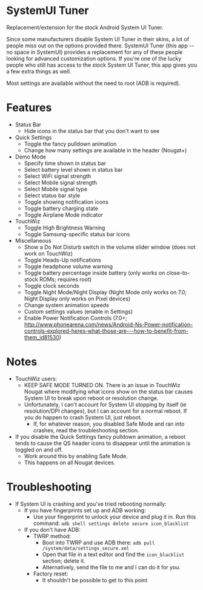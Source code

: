 # SystemUI Tuner
Replacement/extension for the stock Android System UI Tuner.

Since some manufacturers disable System UI Tuner in their skins, a lot of people miss out on the options provided there.
SystemUI Tuner (this app -- no space in SystemUI) provides a replacement for any of these people looking for advanced customization options.
If you're one of the lucky people who still has access to the stock System UI Tuner, this app gives you a few extra things as well.

Most settings are available without the need to root (ADB is required).

# Features
 - Status Bar
   - Hide icons in the status bar that you don't want to see
 - Quick Settings
   - Toggle the fancy pulldown animation
   - Change how many settings are available in the header (Nougat+)
 - Demo Mode
   - Specify time shown in status bar
   - Select battery level shown in status bar
   - Select WiFi signal strength
   - Select Mobile signal strength
   - Select Mobile signal type
   - Select status bar style
   - Toggle showing notification icons
   - Toggle battery charging state
   - Toggle Airplane Mode indicator
 - TouchWiz
   - Toggle High Brightness Warning
   - Toggle Samsung-specific status bar icons
 - Miscellaneous
   - Show a Do Not Disturb switch in the volume slider window (does not work on TouchWiz)
   - Toggle Heads-Up notifications
   - Toggle headphone volume warning
   - Toggle battery percentage inside battery (only works on close-to-stock ROMs; requires root)
   - Toggle clock seconds
   - Toggle Night Mode/Night Display (Night Mode only works on 7.0; Night Display only works on Pixel devices)
   - Change system animation speeds
   - Custom settings values (enable in Settings)
   - Enable Power Notification Controls (7.0+; http://www.phonearena.com/news/Android-Ns-Power-notification-controls-explored-heres-what-those-are---how-to-benefit-from-them_id81530)

# Notes

 - TouchWiz users:
   - KEEP SAFE MODE TURNED ON. There is an issue in TouchWiz Nougat where modifying what icons show on the status bar causes System UI to break upon reboot or resolution change.
   - Unfortunately, I can't account for System UI stopping by itself (ie resolution/DPI changes), but I can account for a normal reboot. If you do happen to crash System UI, just reboot.
     - If, for whatever reason, you disabled Safe Mode and ran into crashes, read the troubleshooting section.
 - If you disable the Quick Settings fancy pulldown animation, a reboot tends to cause the QS header icons to disappear until the animation is toggled on and off.
   - Work around this by enabling Safe Mode.
   - This happens on all Nougat devices.
   

# Troubleshooting

 - If System UI is crashing and you've tried rebooting normally:
   - If you have fingerprints set up and ADB working:
     - Use your fingerprint to unlock your device and plug it in. Run this command:
     `adb shell settings delete secure icon_blacklist`
   - If you don't have ADB:
     - TWRP method:
       - Boot into TWRP and use ADB there:
         `adb pull /system/data/settings_secure.xml`
       - Open that file in a text editor and find the `icon_blacklist` section; delete it.
       - Alternatively, send the file to me and I can do it for you.
     - Factory reset:
       - It shouldn't be possible to get to this point
